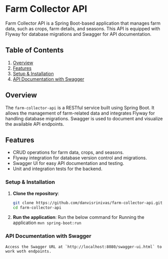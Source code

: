 # Farm Collector API

Farm Collector API is a Spring Boot-based application that manages farm data, such as crops, farm details, and seasons. This API is equipped with Flyway for database migrations and Swagger for API documentation.

## Table of Contents
1. [Overview](#overview)
2. [Features](#features)
3. [Setup & Installation](#setup-installation)
4. [API Documentation with Swagger](#api-documentation-with-swagger)


## Overview
The `farm-collector-api` is a RESTful service built using Spring Boot. It allows the management of farm-related data and integrates Flyway for handling database migrations. Swagger is used to document and visualize the available API endpoints.

## Features
- CRUD operations for farm data, crops, and seasons.
- Flyway integration for database version control and migrations.
- Swagger UI for easy API documentation and testing.
- Unit and integration tests for the backend.


### Setup & Installation

1. **Clone the repository**:
   ```bash
   git clone https://github.com/danvisrinivas/farm-collector-api.git
   cd farm-collector-api
2. **Run the application**:
   Run the below command for Running the application
   `mvn spring-boot:run`

### API Documentation with Swagger
    Access the Swagger URL at `http://localhost:8080/swagger-ui.html` to work woth endpoints.
